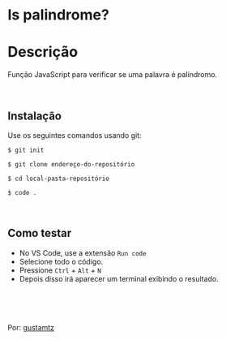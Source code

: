 # Is palindrome?

# Descrição
Função JavaScript para verificar se uma palavra é palíndromo.

<br>

## Instalação
Use os seguintes comandos usando git:

```
$ git init
```

```
$ git clone endereço-do-repositório
```

```
$ cd local-pasta-repositório
```

```
$ code .
```

<br>

## Como testar
- No VS Code, use a extensão `Run code` 
- Selecione todo o código.
- Pressione `Ctrl` + `Alt` + `N`  
- Depois disso irá aparecer um terminal exibindo o resultado.

<br>
<br> 
<br>

Por: <a href="https://github.com/gustamtz"> gustamtz</a>
